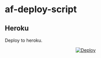 # af-deploy-script

<!-- ## Railway

[![Deploy on Railway](https://railway.app/button.svg)](https://railway.app/new/template?template=)
<br> -->

## Heroku

Deploy to heroku.
<p align="center">
<a href="https://heroku.com/deploy?template=https://github.com/munnafilterbotv2/af-deploy-script">
  <img src="https://www.herokucdn.com/deploy/button.svg" alt="Deploy">
</a>
</p>

